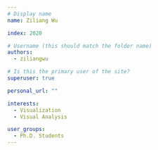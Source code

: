 ```yaml
---
# Display name
name: Ziliang Wu

index: 2020

# Username (this should match the folder name)
authors:
  - ziliangwu

# Is this the primary user of the site?
superuser: true

personal_url: ""

interests:
  - Visualization
  - Visual Analysis

user_groups:
  - Ph.D. Students
---
```

